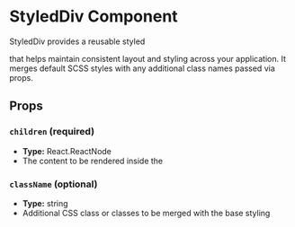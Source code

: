 # StyledDiv Component

StyledDiv provides a reusable styled <div> that helps maintain consistent layout and styling across your application. It merges default SCSS styles with any additional class names passed via props.

## Props

### `children` (required)
- **Type:** React.ReactNode
- The content to be rendered inside the <div>
### `className` (optional)
- **Type:** string
- Additional CSS class or classes to be merged with the base styling
